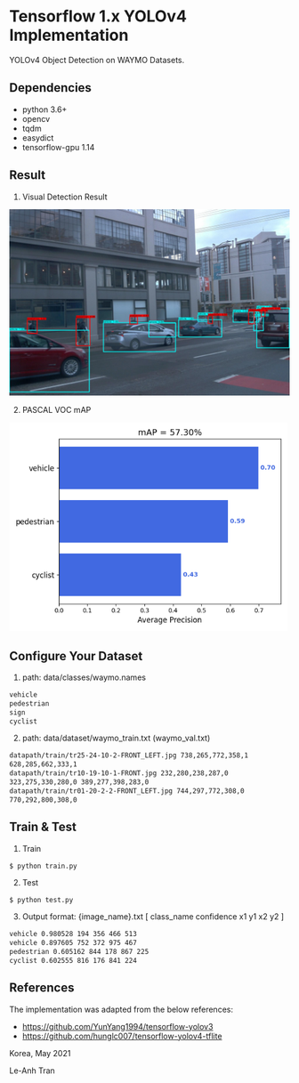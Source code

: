 # Tensorflow 1.x YOLOv4 Implementation

YOLOv4 Object Detection on WAYMO Datasets.

## Dependencies
- python 3.6+
- opencv
- tqdm
- easydict
- tensorflow-gpu 1.14

## Result
1. Visual Detection Result
<img src="docs/images/waymo_sample_output.jpg" width="800">

2. PASCAL VOC mAP

<img src="docs/mAP/mAP.png" width="500">


## Configure Your Dataset 
1. path: data/classes/waymo.names
```bashrc
vehicle
pedestrian
sign
cyclist
```
2. path: data/dataset/waymo_train.txt (waymo_val.txt)
```bashrc
datapath/train/tr25-24-10-2-FRONT_LEFT.jpg 738,265,772,358,1 628,285,662,333,1 
datapath/train/tr10-19-10-1-FRONT.jpg 232,280,238,287,0 323,275,330,280,0 389,277,398,283,0 
datapath/train/tr01-20-2-2-FRONT_LEFT.jpg 744,297,772,308,0 770,292,800,308,0 
```

## Train & Test
1. Train
```bashrc
$ python train.py
```

2. Test
```bashrc
$ python test.py
```
3. Output format: {image_name}.txt [ class_name confidence x1 y1 x2 y2 ]
```bashrc
vehicle 0.980528 194 356 466 513
vehicle 0.897605 752 372 975 467
pedestrian 0.605162 844 178 867 225
cyclist 0.602555 816 176 841 224
```

## References
The implementation was adapted from the below references:
- https://github.com/YunYang1994/tensorflow-yolov3
- https://github.com/hunglc007/tensorflow-yolov4-tflite

Korea, May 2021

Le-Anh Tran

